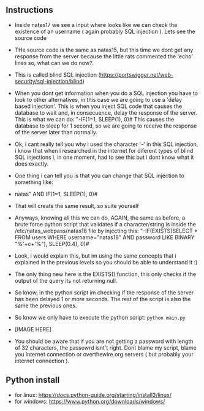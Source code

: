 ## Instructions

- Inside natas17 we see a input where looks like we can check the existence of an username ( again probably SQL injection ). Lets see the source code
- THe source code is the same as natas15, but this time we dont get any response from the server because the little rats commented the 'echo' lines so, what can we do now?.
- This is called blind SQL injection (https://portswigger.net/web-security/sql-injection/blind)
- When you dont get information when you do a SQL injection you have to look to other alternatives, in this case we are going to use a 'delay based injection'. This is when you inject SQL code that causes the database to wait and, in consecuence, delay the response of the server. This is what we can do:
"-IF(1=1, SLEEP(1), 0)#
This causes the database to sleep for 1 second, so we are going to receive the response of the server later than normally.
- Ok, i cant really tell you why i used the character '-' in this SQL injection, i know that when i researched in the internet for diferent types of blind SQL injections i, in one moment, had to see this but i dont know what it does exactly.
- One thing i can tell you is that you can change that SQL injection to something like:
- natas" AND IF(1=1, SLEEP(1), 0)#
- That will create the same result, so suite yourself
- Anyways, knowing all this we can do, AGAIN, the same as before, a brute force python script that validates if a character/string is inside the /etc/natas_webpass/natas18 file by injecting this:
"-IF(EXISTS(SELECT * FROM users WHERE username="natas18" AND password LIKE BINARY "%'+c+'%"), SLEEP(0.4), 0)#
- Look, i would explain this, but im using the same concepts that i explained in the previous levels so you should be able to understand it :)
- The only thing new here is the EXISTS() function, this only checks if the output of the query its not returning null.
- So know, in the python script im checking if the response of the server has been delayed 1 or more seconds. The rest of the script is also the same the previous ones.
- So know we only have to execute the python script: `python main.py`
- [IMAGE HERE]

- You should be aware that if you are not getting a password with length of 32 characters, the passowrd isnt't right. Dont blame my script, blame you internet connection or overthewire.org servers ( but probably your internet connection ).
## Python install
- for linux: https://docs.python-guide.org/starting/install3/linux/
- for windows: https://www.python.org/downloads/windows/